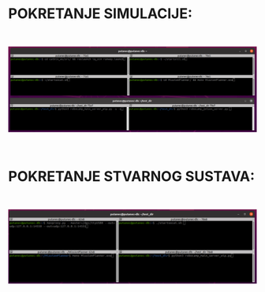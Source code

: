 # POKRETANJE SIMULACIJE:

<b></b>&nbsp;&nbsp;
<br>
<p align="center"><img src="https://raw.githubusercontent.com/PP1801/RoboCamp/main/screen_start_sim_crop.png" width="1040px"></p>
<br>

# POKRETANJE STVARNOG SUSTAVA:

<b></b>&nbsp;&nbsp;
<br>
<p align="center"><img src="https://raw.githubusercontent.com/PP1801/RoboCamp/main/screen_start_real_crop.png" width="1040px"></p>
<br>

